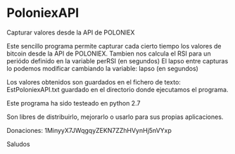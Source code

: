 # PoloniexAPI
Capturar valores desde la API de POLONIEX

Este sencillo programa permite capturar cada cierto tiempo los valores de bitcoin desde la API de POLONIEX.
Tambien nos calcula el RSI para un periódo definido en la variable perRSI (en segundos)
El lapso entre capturas lo podemos modificar cambiando la variable: lapso (en segundos)

Los valores obtenidos son guardados en el fichero de texto: EstPoloniexAPI.txt guardado en el directorio donde ejecutamos el programa.

Este programa ha sido testeado en python 2.7

Son libres de distribuirlo, mejorarlo o usarlo para sus propias aplicaciones.

Donaciones: 1MinyyX7JWqgqyZEKN7ZZhHVynHj5nVYxp

Saludos
